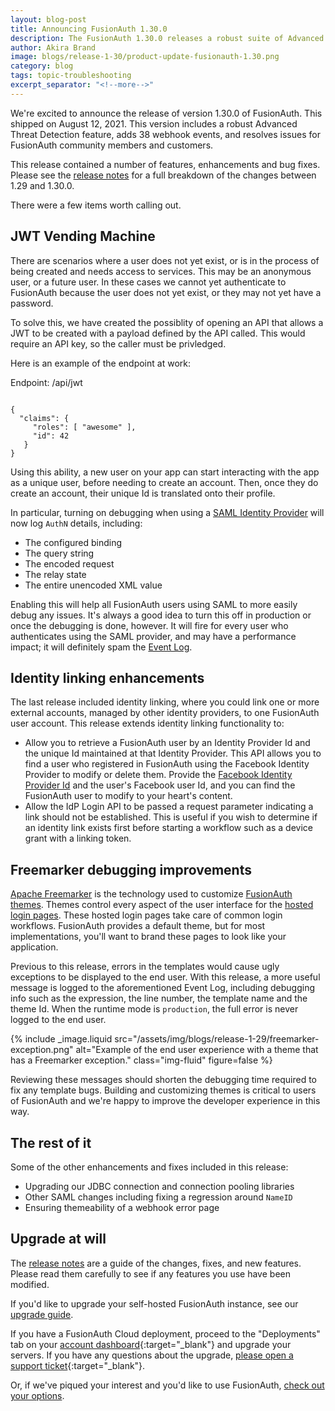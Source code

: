 ```yaml
---
layout: blog-post
title: Announcing FusionAuth 1.30.0
description: The FusionAuth 1.30.0 releases a robust suite of Advanced Threat Detection features, a JWT vending machine, myriad webhook events, and more.
author: Akira Brand
image: blogs/release-1-30/product-update-fusionauth-1.30.png
category: blog
tags: topic-troubleshooting
excerpt_separator: "<!--more-->"
---
```


We're excited to announce the release of version 1.30.0 of FusionAuth. This shipped on August 12, 2021. This version includes a robust Advanced Threat Detection feature, adds 38 webhook events, and resolves issues for FusionAuth community members and customers. 

<!--more-->

This release contained a number of features, enhancements and bug fixes. Please see the [release notes](/docs/v1/tech/release-notes/#version-1-30-0) for a full breakdown of the changes between 1.29 and 1.30.0. 

There were a few items worth calling out.

## JWT Vending Machine

There are scenarios where a user does not yet exist, or is in the process of being created and needs access to services. This may be an anonymous user, or a future user. In these cases we cannot yet authenticate to FusionAuth because the user does not yet exist, or they may not yet have a password.

To solve this, we have created the possiblity of opening an API that allows a JWT to be created with a payload defined by the API called.  This would require an API key, so the caller must be privledged.  

Here is an example of the endpoint at work: 

Endpoint: /api/jwt

```

{
  "claims": {
     "roles": [ "awesome" ],
     "id": 42
   }
}
```

Using this ability, a new user on your app can start interacting with the app as a unique user, before needing to create an account. Then, once they do create an account, their unique Id is translated onto their profile. 


In particular, turning on debugging when using a [SAML Identity Provider](/docs/v1/tech/identity-providers/samlv2/) will now log `AuthN` details, including:

* The configured binding 
* The query string
* The encoded request
* The relay state
* The entire unencoded XML value

Enabling this will help all FusionAuth users using SAML to more easily debug any issues. It's always a good idea to turn this off in production or once the debugging is done, however. It will fire for every user who authenticates using the SAML provider, and may have a performance impact; it will definitely spam the [Event Log](/docs/v1/tech/troubleshooting/#event-log).

## Identity linking enhancements

The last release included identity linking, where you could link one or more external accounts, managed by other identity providers, to one FusionAuth user account. This release extends identity linking functionality to:

* Allow you to retrieve a FusionAuth user by an Identity Provider Id and the unique Id maintained at that Identity Provider. This API allows you to find a user who registered in FusionAuth using the Facebook Identity Provider to modify or delete them. Provide the [Facebook Identity Provider Id](/docs/v1/tech/apis/identity-providers/facebook/) and the user's Facebook user Id, and you can find the FusionAuth user to modify to your heart's content.
* Allow the IdP Login API to be passed a request parameter indicating a link should not be established. This is useful if you wish to determine if an identity link exists first before starting a workflow such as a device grant with a linking token.

## Freemarker debugging improvements

[Apache Freemarker](https://freemarker.apache.org/) is the technology used to customize [FusionAuth themes](/docs/v1/tech/themes/). Themes control every aspect of the user interface for the [hosted login pages](/docs/v1/tech/core-concepts/integration-points/#hosted-login-pages). These hosted login pages take care of common login workflows. FusionAuth provides a default theme, but for most implementations, you'll want to brand these pages to look like your application.

Previous to this release, errors in the templates would cause ugly exceptions to be displayed to the end user. With this release, a more useful message is logged to the aforementioned Event Log, including debugging info such as the expression, the line number, the template name and the theme Id. When the runtime mode is `production`, the full error is never logged to the end user.

{% include _image.liquid src="/assets/img/blogs/release-1-29/freemarker-exception.png" alt="Example of the end user experience with a theme that has a Freemarker exception." class="img-fluid" figure=false %}

Reviewing these messages should shorten the debugging time required to fix any template bugs. Building and customizing themes is critical to users of FusionAuth and we're happy to improve the developer experience in this way.

## The rest of it

Some of the other enhancements and fixes included in this release:

* Upgrading our JDBC connection and connection pooling libraries
* Other SAML changes including fixing a regression around `NameID`
* Ensuring themeability of a webhook error page

## Upgrade at will

The [release notes](/docs/v1/tech/release-notes/#version-1-29-0) are a guide of the changes, fixes, and new features. Please read them carefully to see if any features you use have been modified.

If you'd like to upgrade your self-hosted FusionAuth instance, see our [upgrade guide](/docs/v1/tech/installation-guide/upgrade/). 

If you have a FusionAuth Cloud deployment, proceed to the "Deployments" tab on your [account dashboard](https://account.fusionauth.io/account/deployment/){:target="_blank"} and upgrade your servers. If you have any questions about the upgrade, [please open a support ticket](https://account.fusionauth.io/account/support/){:target="_blank"}.

Or, if we've piqued your interest and you'd like to use FusionAuth, [check out your options](/pricing/).
